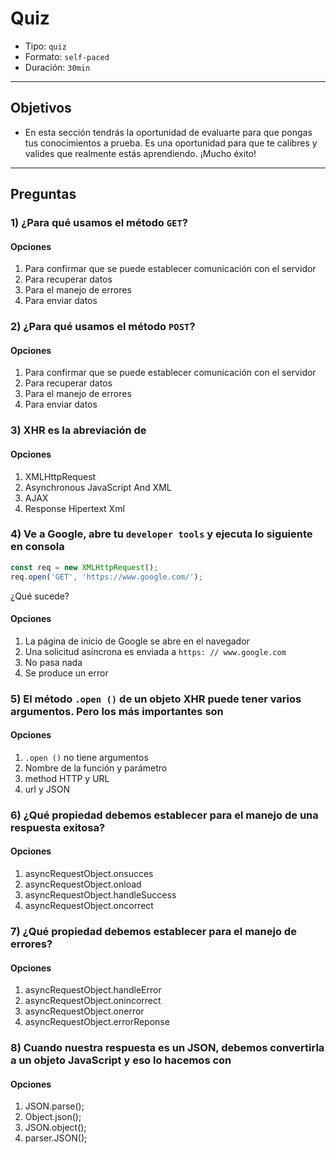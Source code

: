 # Quiz

- Tipo: `quiz`
- Formato: `self-paced`
- Duración: `30min`

***

## Objetivos

- En esta sección tendrás la oportunidad de evaluarte para que pongas tus
  conocimientos a prueba. Es una oportunidad para que te calibres y valides que
  realmente estás aprendiendo. ¡Mucho éxito!

***

## Preguntas

### 1) ¿Para qué usamos el método `GET`?

#### Opciones

1. Para confirmar que se puede establecer comunicación con el servidor
2. Para recuperar datos
3. Para el manejo de errores
4. Para enviar datos

<solution style="display:none;">2</solution>

### 2) ¿Para qué usamos el método `POST`?

#### Opciones

1. Para confirmar que se puede establecer comunicación con el servidor
2. Para recuperar datos
3. Para el manejo de errores
4. Para enviar datos

<solution style="display:none;">4</solution>

### 3) XHR es la abreviación de

#### Opciones

1. XMLHttpRequest
2. Asynchronous JavaScript And XML
3. AJAX
4. Response Hipertext Xml

<solution style="display:none;">1</solution>

### 4) Ve a Google, abre tu `developer tools` y ejecuta lo siguiente en consola

```javascript
const req = new XMLHttpRequest();
req.open('GET', 'https://www.google.com/');
```

¿Qué sucede?

#### Opciones

1. La página de inicio de Google se abre en el navegador
2. Una solicitud asíncrona es enviada a `https: // www.google.com`
3. No pasa nada
4. Se produce un error

<solution style="display:none;">3</solution>

<!--

Explanation:

The XHR's .open() method does not actually send the request! It sets the stage
and gives the object the info it will need when the request is actually sent.
bit anti-climactic… So let's actually send the request!

-->

### 5) El método `.open ()` de un objeto XHR puede tener varios argumentos. Pero los más importantes son

#### Opciones

1. `.open ()` no tiene argumentos
2. Nombre de la función y parámetro
3. method HTTP y URL
4. url y JSON

<solution style="display:none;">3</solution>

### 6) ¿Qué propiedad debemos establecer para el manejo de una respuesta exitosa?

#### Opciones

1. asyncRequestObject.onsucces
2. asyncRequestObject.onload
3. asyncRequestObject.handleSuccess
4. asyncRequestObject.oncorrect

<solution style="display:none;">2</solution>

### 7) ¿Qué propiedad debemos establecer para el manejo de errores?

#### Opciones

1. asyncRequestObject.handleError
2. asyncRequestObject.onincorrect
3. asyncRequestObject.onerror
4. asyncRequestObject.errorReponse

<solution style="display:none;">3</solution>

### 8) Cuando nuestra respuesta es un JSON, debemos convertirla a un objeto JavaScript y eso lo hacemos con

#### Opciones

1. JSON.parse();
2. Object.json();
3. JSON.object();
4. parser.JSON();

<solution style="display:none;">1</solution>
